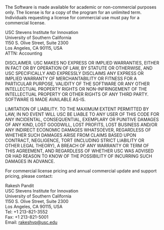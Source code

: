 The Software is made available for academic or non-commercial purposes
only. The license is for a copy of the program for an unlimited term.
Individuals requesting a license for commercial use must pay for a
commercial license.

USC Stevens Institute for Innovation  
University of Southern California  
1150 S. Olive Street, Suite 2300  
Los Angeles, CA 90115, USA  
ATTN: Accounting

DISCLAIMER.  USC MAKES NO EXPRESS OR IMPLIED WARRANTIES, EITHER IN FACT
OR BY OPERATION OF LAW, BY STATUTE OR OTHERWISE, AND USC SPECIFICALLY
AND EXPRESSLY DISCLAIMS ANY EXPRESS OR IMPLIED WARRANTY OF
MERCHANTABILITY OR FITNESS FOR A PARTICULAR PURPOSE, VALIDITY OF THE
SOFTWARE OR ANY OTHER INTELLECTUAL PROPERTY RIGHTS OR NON-INFRINGEMENT
OF THE INTELLECTUAL PROPERTY OR OTHER RIGHTS OF ANY THIRD PARTY.
SOFTWARE IS MADE AVAILABLE AS-IS.

LIMITATION OF LIABILITY.  TO THE MAXIMUM EXTENT PERMITTED BY LAW, IN NO
EVENT WILL USC BE LIABLE TO ANY USER OF THIS CODE FOR ANY INCIDENTAL,
CONSEQUENTIAL, EXEMPLARY OR PUNITIVE DAMAGES OF ANY KIND, LOST GOODWILL,
LOST PROFITS, LOST BUSINESS AND/OR ANY INDIRECT ECONOMIC DAMAGES
WHATSOEVER, REGARDLESS OF WHETHER SUCH DAMAGES ARISE FROM CLAIMS BASED
UPON CONTRACT, NEGLIGENCE, TORT (INCLUDING STRICT LIABILITY OR OTHER
LEGAL THEORY), A BREACH OF ANY WARRANTY OR TERM OF THIS AGREEMENT, AND
REGARDLESS OF WHETHER USC WAS ADVISED OR HAD REASON TO KNOW OF THE
POSSIBILITY OF INCURRING SUCH DAMAGES IN ADVANCE.

For commercial license pricing and annual commercial update and support
pricing, please contact:

Rakesh Pandit  
USC Stevens Institute for Innovation  
University of Southern California  
1150 S. Olive Street, Suite 2300  
Los Angeles, CA 90115, USA  
Tel: +1 213-821-3552  
Fax: +1 213-821-5001  
Email: rakeshvp@usc.edu

